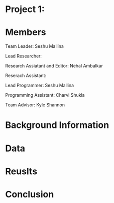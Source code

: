 # Project 1: 

# Members 

Team Leader: Seshu Mallina 

Lead Researcher: 

Research Assiatant and Editor: Nehal Ambalkar 

Reserach Assistant: 

Lead Programmer: Seshu Mallina 

Programming Assistant: Charvi Shukla 

Team Advisor: Kyle Shannon

# Background Information 

# Data 

# Reuslts 

# Conclusion 